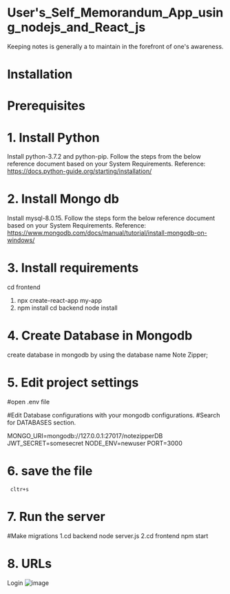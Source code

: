 # User's_Self_Memorandum_App_using_nodejs_and_React_js

Keeping notes is generally a to maintain in the forefront of one's awareness.

# Installation

# Prerequisites

# 1. Install Python
Install python-3.7.2 and python-pip. Follow the steps from the below reference document based on your System Requirements. Reference: https://docs.python-guide.org/starting/installation/
# 2. Install Mongo db
Install mysql-8.0.15. Follow the steps form the below reference document based on your System Requirements. Reference: https://www.mongodb.com/docs/manual/tutorial/install-mongodb-on-windows/

# 3. Install requirements
cd frontend
1. npx create-react-app my-app
2. npm install
cd backend
node install

# 4. Create Database in Mongodb
create database in mongodb by using the database name Note Zipper;

# 5. Edit project settings
#open .env file

#Edit Database configurations with your mongodb configurations.
#Search for DATABASES section.

MONGO_URI=mongodb://127.0.0.1:27017/notezipperDB
JWT_SECRET=somesecret
NODE_ENV=newuser
PORT=3000

# 6. save the file
     cltr+s
     
# 7. Run the server
#Make migrations
1.cd backend 
node server.js
2.cd frontend
npm start

# 8. URLs
Login 
![image](https://user-images.githubusercontent.com/82249340/213255691-c6fdab27-933a-4f2f-a879-37ac8cd12681.png)

